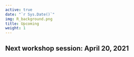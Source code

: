 ```yaml
---
active: true
date: "`r Sys.Date()`"
img: R_background.png
title: Upcoming
weight: 1
---
```


## Next workshop session: April 20, 2021





